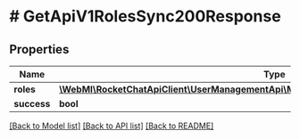 # # GetApiV1RolesSync200Response

## Properties

Name | Type | Description | Notes
------------ | ------------- | ------------- | -------------
**roles** | [**\WebMI\RocketChatApiClient\UserManagementApi\Model\GetApiV1RolesSync200ResponseRoles**](GetApiV1RolesSync200ResponseRoles.md) |  | [optional]
**success** | **bool** |  | [optional]

[[Back to Model list]](../../README.md#models) [[Back to API list]](../../README.md#endpoints) [[Back to README]](../../README.md)
